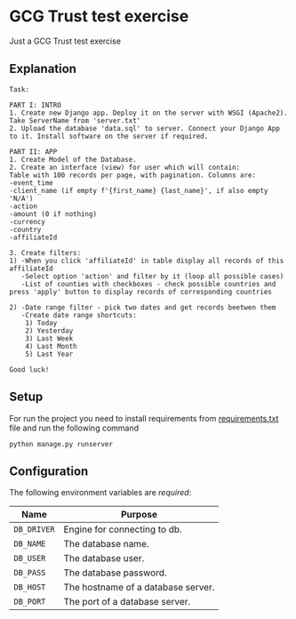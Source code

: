 # GCG Trust test exercise
Just a GCG Trust test exercise

## Explanation
```
Task:

PART I: INTRO
1. Create new Django app. Deploy it on the server with WSGI (Apache2). Take ServerName from 'server.txt'
2. Upload the database 'data.sql' to server. Connect your Django App to it. Install software on the server if required.

PART II: APP
1. Create Model of the Database.
2. Create an interface (view) for user which will contain:
Table with 100 records per page, with pagination. Columns are:
-event_time
-client_name (if empty f'{first_name} {last_name}', if also empty 'N/A')
-action
-amount (0 if nothing)
-currency
-country
-affiliateId

3. Create filters:
1) -When you click 'affiliateId' in table display all records of this affiliateId
   -Select option 'action' and filter by it (loop all possible cases)	
   -List of counties with checkboxes - check possible countries and press 'apply' button to display records of corresponding countries

2) -Date range filter - pick two dates and get records beetwen them
   -Create date range shortcuts:
	1) Today
	2) Yesterday
	3) Last Week
	4) Last Month
	5) Last Year

Good luck!
```

## Setup
For run the project you need to install requirements from [requirements.txt](requirements.txt) file and run the following command 
```
python manage.py runserver
```

## Configuration

The following environment variables are *required*:

| Name              | Purpose                                          |
|-------------------|--------------------------------------------------|
| `DB_DRIVER`       | Engine for connecting to db.                     |
| `DB_NAME`         | The database name.                               |
| `DB_USER`         | The database user.                               |
| `DB_PASS`         | The database password.                           |
| `DB_HOST`         | The hostname of a database server.               |
| `DB_PORT`         | The port of a database server.                   |

